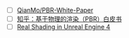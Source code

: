 - [ ] [QianMo/PBR-White-Paper](https://github.com/QianMo/PBR-White-Paper) 
- [ ] [知乎：基于物理的渲染（PBR）白皮书](https://zhuanlan.zhihu.com/p/53086060)
- [ ] [Real Shading in Unreal Engine 4](https://de45xmedrsdbp.cloudfront.net/Resources/files/2013SiggraphPresentationsNotes-26915738.pdf)